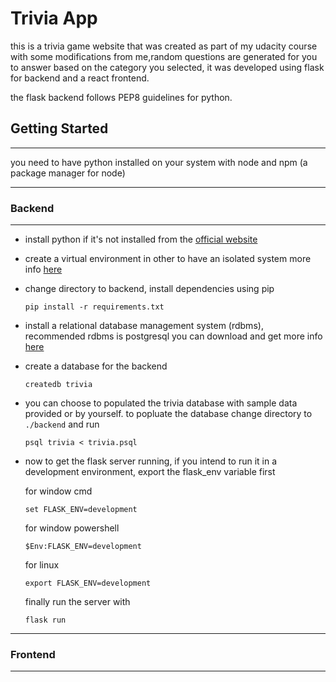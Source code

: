 # Trivia App

this is a trivia game website that was created as part of my udacity course with some modifications from me,random questions are generated for you to answer based on the category you selected, it was developed using flask for backend and a react frontend.

the flask backend follows PEP8 guidelines for python.


## **Getting Started**
---
you need to have python installed on your system with node and npm (a package manager for node)


---
### Backend
---
- install python if it's not installed from the [official website](https://docs.python.org/3/using/unix.html#getting-and-installing-the-latest-version-of-python)

- create a virtual environment in other to have an isolated system more info [here](https://docs.python.org/3/library/venv.html#:~:text=A%20virtual%20environment%20is%20a,part%20of%20your%20operating%20system.)

- change directory to backend, install dependencies using pip
    ```
    pip install -r requirements.txt
    ```
- install a relational database management system (rdbms), recommended rdbms is postgresql you can download and get more info [here](https://www.postgresql.org/download/)

- create a database for the backend

    ```
    createdb trivia
    ```

- you can choose to populated the trivia database with sample data provided or by yourself.
to popluate the database change directory to ```./backend``` and run
    ```
    psql trivia < trivia.psql
    ```

- now to get the flask server running, if you intend to run it in a development environment, export the flask_env variable first

    for window cmd
    ```
    set FLASK_ENV=development
    ```
    for window powershell
    ```
    $Env:FLASK_ENV=development
    ```
    for linux
    ```
    export FLASK_ENV=development
    ```

    finally run the server with

    ```
    flask run
    ```

---
### Frontend
---




